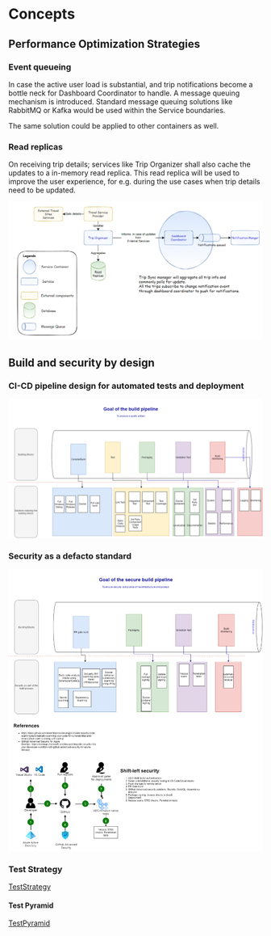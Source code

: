 # Concepts

## Performance Optimization Strategies

### Event queueing

In case the active user load is substantial, and trip notifications become a bottle neck for Dashboard Coordinator to handle.
A message queuing mechanism is introduced. Standard message queuing solutions like RabbitMQ or Kafka would be used within the Service boundaries.

The same solution could be applied to other containers as well.

### Read replicas

On receiving trip details; services like Trip Organizer shall also cache the updates to a in-memory read replica.
This read replica will be used to improve the user experience, for e.g. during the use cases when trip details need to be updated.

![High level architecture](.media/Message-Queueing-In-Dashboard-Coordinator.png)

## Build and security by design

### CI-CD pipeline design for automated tests and deployment

![Build Pipeline](.media/road-warriors-build.drawio.png)

### Security as a defacto standard

![Security in Build Pipeline](.media/security-build-pipeline.drawio.png)

### Test Strategy

[TestStrategy](TestStrategy.md)

#### Test Pyramid

[TestPyramid](TestPyramid.md)
